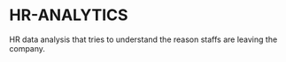 # HR-ANALYTICS
HR data analysis that tries to understand the reason staffs are leaving the company.
